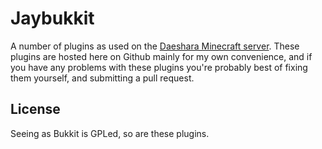# Jaybukkit

A number of plugins as used on the [Daeshara Minecraft server](https://www.daeshara.com). These plugins are hosted here on Github mainly for my own convenience, and if you have any problems with these plugins you're probably best of fixing them yourself, and submitting a pull request.

## License

Seeing as Bukkit is GPLed, so are these plugins.
